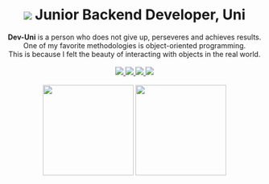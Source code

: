 <div align = center>  
  <h1><img src="https://img1.daumcdn.net/thumb/C32x32/?scode=mtistory2&fname=https%3A%2F%2Ftistory3.daumcdn.net%2Ftistory%2F5252507%2F9f1447b3d8ac45ffa6c01c21fa6aec75"/> Junior Backend Developer, Uni </h1>
</div>

<div align = center>
  <strong>Dev-Uni</strong> is a person who does not give up, perseveres and achieves results. <br>
  One of my favorite methodologies is object-oriented programming. <br>
  This is because I felt the beauty of interacting with objects in the real world. <br>
</div>

<br>

<div align = center>
<a href="https://github.com/Shin-Jae-Yoon">
  <img src="https://img.shields.io/badge/Github-181717?style=flat-square&logo=Github&logoColor=white&link=https://github.com/Shin-Jae-Yoon"/>
</a>
<a href="https://github.com/Shin-Jae-Yoon">
  <img src="https://img.shields.io/badge/Tech Blog-critical?style=flat-square&logo=Tistory&logoColor=white&link=https://github.com/Shin-Jae-Yoon"/>
</a>
<a href="https://github.com/Shin-Jae-Yoon">
  <img src="https://img.shields.io/badge/-Second Brain-FF4088?style=flat-square&logo=Hugo&logoColor=white&link=https://github.com/Shin-Jae-Yoon"/>
</a>
<a href="https://github.com/Shin-Jae-Yoon">
  <img src="https://img.shields.io/badge/-Instagram-E4405F?style=flat-square&logo=Instagram&logoColor=white&link=https://github.com/Shin-Jae-Yoon"/>
</a>
</div>

<br>

<div align = center>

<img height="180em" src="https://github-readme-stats.vercel.app/api?username=Shin-Jae-Yoon&show_icons=true&include_all_commits=true&count_private=true&theme=material-palenight"/>
<img height="180em" src="https://github-readme-stats-eight-theta.vercel.app/api/top-langs/?username=Shin-Jae-Yoon&layout=compact&langs_count=6&theme=material-palenight"/>
  
</div>
